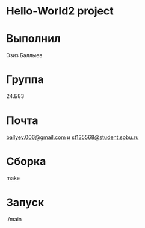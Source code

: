# Hello-World2 project
# Выполнил
Эзиз Баллыев
# Группа 
24.Б83
# Почта 
ballyev.006@gmail.com и st135568@student.spbu.ru
# Сборка
make
# Запуск 
./main
